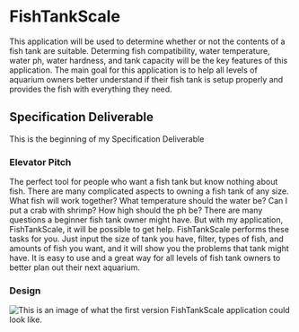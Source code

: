 # FishTankScale
This application will be used to determine whether or not the contents of a fish tank are suitable. Determing fish compatibility, water temperature, water ph, water hardness, and tank capacity will be the key features of this application. The main goal for this application is to help all levels of aquarium owners better understand if their fish tank is setup properly and provides the fish with everything they need.
## Specification Deliverable
This is the beginning of my Specification Deliverable
### Elevator Pitch
The perfect tool for people who want a fish tank but know nothing about fish. There are many complicated aspects to owning a fish tank of any size. What fish will work together? What temperature should the water be? Can I put a crab with shrimp? How high should the ph be? There are many questions a beginner fish tank owner might have. But with my application, FishTankScale, it will be possible to get help. FishTankScale performs these tasks for you. Just input the size of tank you have, filter, types of fish, and amounts of fish you want, and it will show you the problems that tank might have. It is easy to use and a great way for all levels of fish tank owners to better plan out their next aquarium.
### Design
![This is an image of what the first version FishTankScale application could look like.]()
